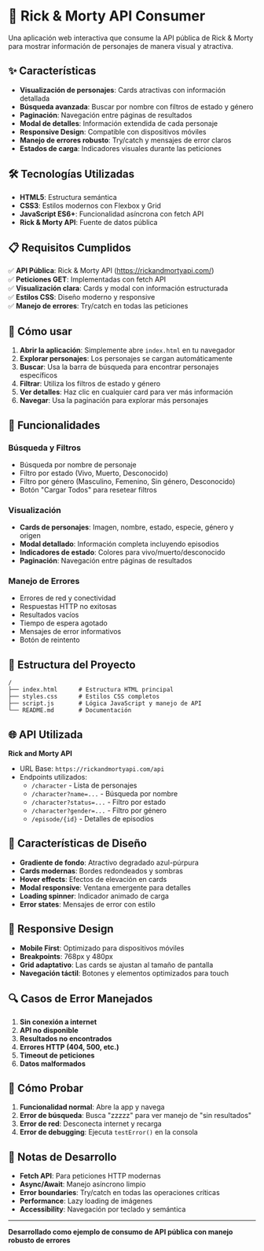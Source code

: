 # 🚀 Rick & Morty API Consumer

Una aplicación web interactiva que consume la API pública de Rick & Morty para mostrar información de personajes de manera visual y atractiva.

## ✨ Características

- **Visualización de personajes**: Cards atractivas con información detallada
- **Búsqueda avanzada**: Buscar por nombre con filtros de estado y género
- **Paginación**: Navegación entre páginas de resultados
- **Modal de detalles**: Información extendida de cada personaje
- **Responsive Design**: Compatible con dispositivos móviles
- **Manejo de errores robusto**: Try/catch y mensajes de error claros
- **Estados de carga**: Indicadores visuales durante las peticiones

## 🛠️ Tecnologías Utilizadas

- **HTML5**: Estructura semántica
- **CSS3**: Estilos modernos con Flexbox y Grid
- **JavaScript ES6+**: Funcionalidad asíncrona con fetch API
- **Rick & Morty API**: Fuente de datos pública

## 📋 Requisitos Cumplidos

✅ **API Pública**: Rick & Morty API (https://rickandmortyapi.com/)  
✅ **Peticiones GET**: Implementadas con fetch API  
✅ **Visualización clara**: Cards y modal con información estructurada  
✅ **Estilos CSS**: Diseño moderno y responsive  
✅ **Manejo de errores**: Try/catch en todas las peticiones  

## 🚀 Cómo usar

1. **Abrir la aplicación**: Simplemente abre `index.html` en tu navegador
2. **Explorar personajes**: Los personajes se cargan automáticamente
3. **Buscar**: Usa la barra de búsqueda para encontrar personajes específicos
4. **Filtrar**: Utiliza los filtros de estado y género
5. **Ver detalles**: Haz clic en cualquier card para ver más información
6. **Navegar**: Usa la paginación para explorar más personajes

## 🌟 Funcionalidades

### Búsqueda y Filtros
- Búsqueda por nombre de personaje
- Filtro por estado (Vivo, Muerto, Desconocido)
- Filtro por género (Masculino, Femenino, Sin género, Desconocido)
- Botón "Cargar Todos" para resetear filtros

### Visualización
- **Cards de personajes**: Imagen, nombre, estado, especie, género y origen
- **Modal detallado**: Información completa incluyendo episodios
- **Indicadores de estado**: Colores para vivo/muerto/desconocido
- **Paginación**: Navegación entre páginas de resultados

### Manejo de Errores
- Errores de red y conectividad
- Respuestas HTTP no exitosas
- Resultados vacíos
- Tiempo de espera agotado
- Mensajes de error informativos
- Botón de reintento

## 🔧 Estructura del Proyecto

```
/
├── index.html      # Estructura HTML principal
├── styles.css      # Estilos CSS completos
├── script.js       # Lógica JavaScript y manejo de API
└── README.md       # Documentación
```

## 🌐 API Utilizada

**Rick and Morty API**
- URL Base: `https://rickandmortyapi.com/api`
- Endpoints utilizados:
  - `/character` - Lista de personajes
  - `/character?name=...` - Búsqueda por nombre
  - `/character?status=...` - Filtro por estado
  - `/character?gender=...` - Filtro por género
  - `/episode/{id}` - Detalles de episodios

## 🎨 Características de Diseño

- **Gradiente de fondo**: Atractivo degradado azul-púrpura
- **Cards modernas**: Bordes redondeados y sombras
- **Hover effects**: Efectos de elevación en cards
- **Modal responsive**: Ventana emergente para detalles
- **Loading spinner**: Indicador animado de carga
- **Error states**: Mensajes de error con estilo

## 📱 Responsive Design

- **Mobile First**: Optimizado para dispositivos móviles
- **Breakpoints**: 768px y 480px
- **Grid adaptativo**: Las cards se ajustan al tamaño de pantalla
- **Navegación táctil**: Botones y elementos optimizados para touch

## 🔍 Casos de Error Manejados

1. **Sin conexión a internet**
2. **API no disponible**
3. **Resultados no encontrados**
4. **Errores HTTP (404, 500, etc.)**
5. **Timeout de peticiones**
6. **Datos malformados**

## 🚦 Cómo Probar

1. **Funcionalidad normal**: Abre la app y navega
2. **Error de búsqueda**: Busca "zzzzz" para ver manejo de "sin resultados"
3. **Error de red**: Desconecta internet y recarga
4. **Error de debugging**: Ejecuta `testError()` en la consola

## 📝 Notas de Desarrollo

- **Fetch API**: Para peticiones HTTP modernas
- **Async/Await**: Manejo asíncrono limpio
- **Error boundaries**: Try/catch en todas las operaciones críticas
- **Performance**: Lazy loading de imágenes
- **Accessibility**: Navegación por teclado y semántica

---

**Desarrollado como ejemplo de consumo de API pública con manejo robusto de errores**